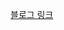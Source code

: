 [블로그 링크](https://herbi1411.tistory.com/entry/BOJ-%EC%B9%B4%EB%93%9C-%EA%B5%AC%EB%A7%A4%ED%95%98%EA%B8%B011052-PYTHON)